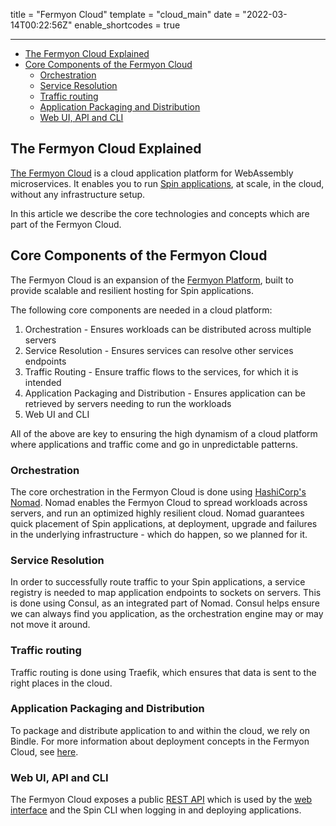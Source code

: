 title = "Fermyon Cloud"
template = "cloud_main"
date = "2022-03-14T00:22:56Z"
enable_shortcodes = true

---

* [The Fermyon Cloud Explained](#the-fermyon-cloud-explained)
* [Core Components of the Fermyon Cloud](#core-components-of-the-fermyon-cloud)
  * [Orchestration](#orchestration)
  * [Service Resolution](#service-resolution)
  * [Traffic routing](#traffic-routing)
  * [Application Packaging and Distribution](#application-packaging-and-distribution)
  * [Web UI, API and CLI](#web-ui-api-and-cli)

## The Fermyon Cloud Explained

[The Fermyon Cloud](https://cloud.fermyon.com) is a cloud application platform for WebAssembly microservices. It enables you to run [Spin applications](/spin), at scale, in the cloud, without any infrastructure setup.

In this article we describe the core technologies and concepts which are part of the Fermyon Cloud.

## Core Components of the Fermyon Cloud

The Fermyon Cloud is an expansion of the [Fermyon Platform](https://github.com/fermyon/installer), built to provide scalable and resilient hosting for Spin applications. 

The following core components are needed in a cloud platform:

1. Orchestration - Ensures workloads can be distributed across multiple servers
2. Service Resolution - Ensures services can resolve other services endpoints
3. Traffic Routing - Ensure traffic flows to the services, for which it is intended
4. Application Packaging and Distribution - Ensures application can be retrieved by servers needing to run the workloads
5. Web UI and CLI

All of the above are key to ensuring the high dynamism of a cloud platform where applications and traffic come and go in unpredictable patterns.

### Orchestration

The core orchestration in the Fermyon Cloud is done using [HashiCorp's Nomad](https://www.hashicorp.com/nomad). Nomad enables the Fermyon Cloud to spread workloads across servers, and run an optimized highly resilient cloud. Nomad guarantees quick placement of Spin applications, at deployment, upgrade and failures in the underlying infrastructure - which do happen, so we planned for it.

### Service Resolution

In order to successfully route traffic to your Spin applications, a service registry is needed to map application endpoints to sockets on servers. This is done using Consul, as an integrated part of Nomad. Consul helps ensure we can always find you application, as the orchestration engine may or may not move it around.

### Traffic routing

Traffic routing is done using Traefik, which ensures that data is sent to the right places in the cloud.

### Application Packaging and Distribution

To package and distribute application to and within the cloud, we rely on Bindle. For more information about deployment concepts in the Fermyon Cloud, see [here](deployment-concepts).

### Web UI, API and CLI

The Fermyon Cloud exposes a public [REST API](rest-api.md) which is used by the [web interface](https://cloud.fermyon.com) and the Spin CLI when logging in and deploying applications.
